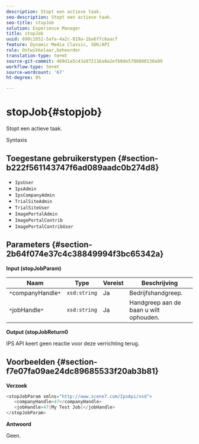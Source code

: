 ```yaml
---
description: Stopt een actieve taak.
seo-description: Stopt een actieve taak.
seo-title: stopJob
solution: Experience Manager
title: stopJob
uuid: 698c1652-5afa-4a2c-819a-1ba6ffc6aacf
feature: Dynamic Media Classic, SDK/API
role: Ontwikkelaar,beheerder
translation-type: tm+mt
source-git-commit: 469d1a5c43a972116a8a2efb0de5708800130a99
workflow-type: tm+mt
source-wordcount: '67'
ht-degree: 0%

---
```



# stopJob{#stopjob}

Stopt een actieve taak.

Syntaxis

## Toegestane gebruikerstypen {#section-b222f561143747f6ad089aadc0b274d8}

* `IpsUser`
* `IpsAdmin`
* `IpsCompanyAdmin`
* `TrialSiteAdmin`
* `TrialSiteUser`
* `ImagePortalAdmin`
* `ImagePortalContrib`
* `ImagePortalContribUser`

## Parameters {#section-2b64f074e37c4c38849994f3bc65342a}

**Input (stopJobParam)**

| Naam | Type | Vereist | Beschrijving |
|---|---|---|---|
| `*`companyHandle`*` | `xsd:string` | Ja | Bedrijfshandgreep. |
| `*`jobHandle`*` | `xsd:string` | Ja | Handgreep aan de baan u wilt ophouden. |

**Output (stopJobReturn0**

IPS API keert geen reactie voor deze verrichting terug.

## Voorbeelden {#section-f7e07fa09ae24dc89685533f20ab3b81}

**Verzoek**

```java
<stopJobParam xmlns="http://www.scene7.com/IpsApi/xsd">
   <companyHandle>47</companyHandle>
   <jobHandle>47|My Test Job|</jobHandle>
</stopJobParam>
```

**Antwoord**

Geen.
